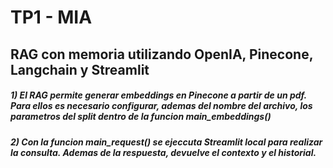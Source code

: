 ﻿# TP1 - MIA
## RAG con memoria utilizando OpenIA, Pinecone, Langchain y Streamlit

##### 1) El RAG permite generar embeddings en Pinecone a partir de un pdf. Para ellos es necesario configurar, ademas del nombre del archivo, los parametros del split dentro de la funcion main_embeddings()
##### 2) Con la funcion main_request() se ejeccuta Streamlit local para realizar la consulta. Ademas de la respuesta, devuelve el contexto y el historial.
